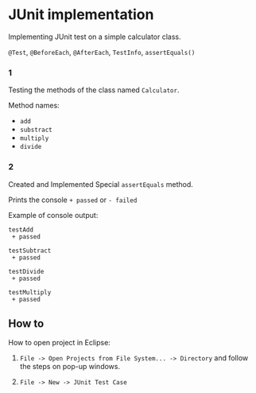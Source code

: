 # JUnit implementation

Implementing JUnit test on a simple calculator class.

`@Test`, `@BeforeEach`, `@AfterEach`, `TestInfo`, `assertEquals()`


### 1

Testing the methods of the class named `Calculator`.

Method names:

- `add`
- `substract`
- `multiply`
- `divide`


### 2

Created and Implemented Special `assertEquals` method. 

Prints the console ` + passed ` or ` - failed `

Example of console output:

```
testAdd
 + passed

testSubtract
 + passed

testDivide
 + passed

testMultiply
 + passed 
```



## How to

How to open project in Eclipse:

   1. `File -> Open Projects from File System... -> Directory` and follow the steps on pop-up windows.
 
   2. `File -> New -> JUnit Test Case`
